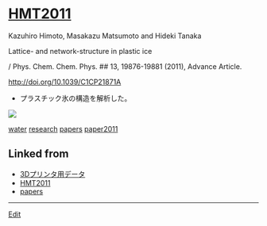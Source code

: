 ---
---
# [HMT2011](/HMT2011)

Kazuhiro Himoto, Masakazu Matsumoto and Hideki Tanaka

Lattice- and network-structure in plastic ice

/ Phys. Chem. Chem. Phys. ## 13, 19876-19881 (2011), Advance Article.

http://doi.org/10.1039/C1CP21871A


* プラスチック氷の構造を解析した。

![](https://i.gyazo.com/39cf7ec2d5b8203767fd552acae17760.gif)



[water](/water) [research](/research) [papers](/papers) [paper2011](/paper2011) 


## Linked from

* [3Dプリンタ用データ](3Dプリンタ用データ.md)
* [HMT2011](HMT2011.md)
* [papers](papers.md)


----
[Edit](https://github.com/vitroid/vitroid.github.io/edit/master/MD/HMT2011.md)
